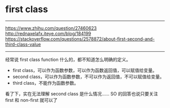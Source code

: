 # first class

---

https://www.zhihu.com/question/27460623
http://rednaxelafx.iteye.com/blog/184199
https://stackoverflow.com/questions/2578872/about-first-second-and-third-class-value

---

经常说 first class function 什么的，都不知道怎么明确的定义。

- first class，可以作为函数参数，可以作为函数返回值，可以赋值给变量。
- second class，可以作为函数参数，不可以作为返回值，不可以赋值给变量。
- third class，不能作为函数参数。

看了下，实在无法理解 second class 是什么情况……
SO 的回答也说只要关注 first 和 non-first 就可以了
